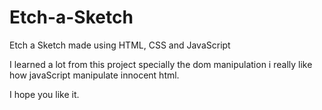 # Etch-a-Sketch

Etch a Sketch made using HTML, CSS and JavaScript

I learned a lot from this project specially the dom manipulation i really like how javaScript manipulate innocent html.

I hope you like it.